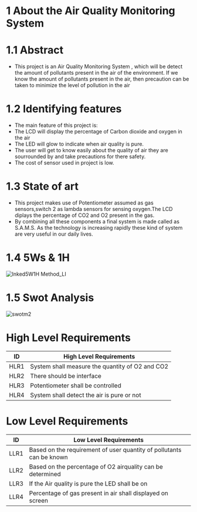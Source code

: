 # 1 About the  Air Quality Monitoring System
# 1.1 Abstract
- This project is an  Air Quality Monitoring System , which will be detect the amount of pollutants present  in the air of the  environment. If we know the amount of pollutants present in the air, then precaution can be taken to minimize the level of pollution in the air
# 1.2 Identifying features
-	The main feature of this project is:
-	The LCD will display the percentage of Carbon dioxide and oxygen in the air
-	The LED will glow to indicate when air quality is pure. 
-	The user will get to know easily about the quality of air they are sourrounded by and take precautions for there safety.
-	The cost of sensor used in project is low.
# 1.3 State of art
- This project makes use of Potentiometer assumed as gas sensors,switch 2 as lambda sensors for sensing oxygen.The LCD diplays the percentage of CO2 and O2 present in the gas. 
-  By combining all these components a final system  is made called as S.A.M.S. As the technology is increasing rapidly these kind of system are very useful in our daily          lives.
# 1.4 5Ws & 1H
![Inked5W1H Method_LI](https://user-images.githubusercontent.com/55775183/157224474-67137cf7-8d15-47e7-88d2-9ed95d3a6a04.jpg) 

# 1.5 Swot Analysis
![swotm2](https://user-images.githubusercontent.com/55775183/157224649-4304b3d7-f0fa-4538-8470-b035599e64dd.png)

# High Level Requirements
| ID | High Level Requirements |
|---------- | --------------- |
| HLR1 | System shall measure the quantity of O2 and CO2 |
| HLR2 | There should be interface |
| HLR3 | Potentiometer shall be controlled |
| HLR4 | System shall detect the air is pure or not |

# Low Level Requirements
| ID | Low Level Requirements |
|---------- | --------------- |
| LLR1 | Based on the requirement of user quantity of pollutants can be known |
| LLR2 | Based on the percentage of O2 airquality  can be determined |
| LLR3 | If the Air quality is pure the LED shall be on |
| LLR4 | Percentage of gas present in air shall displayed on screen |


